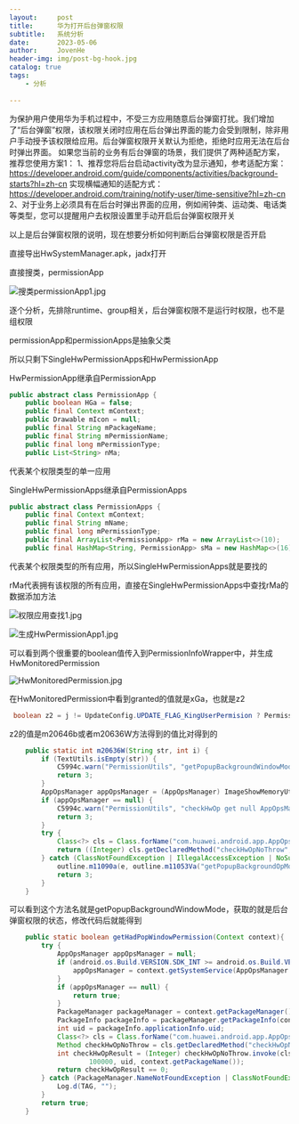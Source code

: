 ```yaml
---
layout:     post
title:      华为打开后台弹窗权限
subtitle:   系统分析
date:       2023-05-06
author:     JovenHe
header-img: img/post-bg-hook.jpg
catalog: true
tags:
    - 分析
  
---
```


为保护用户使用华为手机过程中，不受三方应用随意后台弹窗打扰。我们增加了“后台弹窗”权限，该权限关闭时应用在后台弹出界面的能力会受到限制，除非用户手动授予该权限给应用。后台弹窗权限开关默认为拒绝，拒绝时应用无法在后台时弹出界面。 如果您当前的业务有后台弹窗的场景，我们提供了两种适配方案，推荐您使用方案1： 1、推荐您将后台启动activity改为显示通知，参考适配方案： https://developer.android.com/guide/components/activities/background-starts?hl=zh-cn 实现横幅通知的适配方式： https://developer.android.com/training/notify-user/time-sensitive?hl=zh-cn 2、对于业务上必须具有在后台时弹出界面的应用，例如闹钟类、运动类、电话类等类型，您可以提醒用户去权限设置里手动开启后台弹窗权限开关

以上是后台弹窗权限的说明，现在想要分析如何判断后台弹窗权限是否开启

直接导出HwSystemManager.apk，jadx打开

直接搜类，permissionApp

![搜类permissionApp1.jpg](https://s2.loli.net/2023/05/08/l5Gm3LvUsWEgVcH.jpg)

逐个分析，先排除runtime、group相关，后台弹窗权限不是运行时权限，也不是组权限

permissionApp和permissionApps是抽象父类

所以只剩下SingleHwPermissionApps和HwPermissionApp

HwPermissionApp继承自PermissionApp

```java
public abstract class PermissionApp {
    public boolean HGa = false;
    public final Context mContext;
    public Drawable mIcon = null;
    public final String mPackageName;
    public final String mPermissionName;
    public final long mPermissionType;
    public List<String> nMa;

```

代表某个权限类型的单一应用

SingleHwPermissionApps继承自PermissionApps

```java
public abstract class PermissionApps {
    public final Context mContext;
    public final String mName;
    public final long mPermissionType;
    public final ArrayList<PermissionApp> rMa = new ArrayList<>(10);
    public final HashMap<String, PermissionApp> sMa = new HashMap<>(16);

```

代表某个权限类型的所有应用，所以SingleHwPermissionApps就是要找的

rMa代表拥有该权限的所有应用，直接在SingleHwPermissionApps中查找rMa的数据添加方法

![权限应用查找1.jpg](https://s2.loli.net/2023/05/08/WBaYEhOHLkP15oc.jpg)



![生成HwPermissionApp1.jpg](https://s2.loli.net/2023/05/08/QjqTJbOL1Vz7CG6.jpg)

可以看到两个很重要的boolean值传入到PermissionInfoWrapper中，并生成HwMonitoredPermission

![HwMonitoredPermission.jpg](https://s2.loli.net/2023/05/08/p1vycSqkXoTYfMz.jpg)

在HwMonitoredPermission中看到granted的值就是xGa，也就是z2

```java
 boolean z2 = j != UpdateConfig.UPDATE_FLAG_KingUserPermision ? PermissionUtils.m20646b(j, aVar.mPermissionCode, aVar.mPermissionCfg) == 1 : PermissionUtils.m20636W(aVar.mPkgName, aVar.f12071Be) == 0;

```

z2的值是m20646b或者m20636W方法得到的值比对得到的

```java
    public static int m20636W(String str, int i) {
        if (TextUtils.isEmpty(str)) {
            C5994c.warn("PermissionUtils", "getPopupBackgroundWindowMode get invalid package name");
            return 3;
        }
        AppOpsManager appOpsManager = (AppOpsManager) ImageShowMemoryUtil.sContext.getSystemService(AppOpsManager.class);
        if (appOpsManager == null) {
            C5994c.warn("PermissionUtils", "checkHwOp get null AppOpsManager");
            return 3;
        }
        try {
            Class<?> cls = Class.forName("com.huawei.android.app.AppOpsManagerEx");
            return ((Integer) cls.getDeclaredMethod("checkHwOpNoThrow", AppOpsManager.class, Integer.TYPE, Integer.TYPE, String.class).invoke(cls, appOpsManager, Integer.valueOf((int) HwAlphaIndexResourceManager.f7172c), Integer.valueOf(i), str)).intValue();
        } catch (ClassNotFoundException | IllegalAccessException | NoSuchMethodException | InvocationTargetException e) {
            outline.m11090a(e, outline.m11053Va("getPopupBackgroundOpMode failed"), "PermissionUtils");
            return 3;
        }
    }
```

可以看到这个方法名就是getPopupBackgroundWindowMode，获取的就是后台弹窗权限的状态，修改代码后就能得到

```java
    public static boolean getHadPopWindowPermission(Context context){
        try {
            AppOpsManager appOpsManager = null;
            if (android.os.Build.VERSION.SDK_INT >= android.os.Build.VERSION_CODES.M) {
                appOpsManager = context.getSystemService(AppOpsManager.class);
            }
            if (appOpsManager == null) {
                return true;
            }
            PackageManager packageManager = context.getPackageManager();
            PackageInfo packageInfo = packageManager.getPackageInfo(context.getPackageName(), PackageManager.GET_META_DATA);
            int uid = packageInfo.applicationInfo.uid;
            Class<?> cls = Class.forName("com.huawei.android.app.AppOpsManagerEx");
            Method checkHwOpNoThrow = cls.getDeclaredMethod("checkHwOpNoThrow", AppOpsManager.class, Integer.TYPE, Integer.TYPE, String.class);
            int checkHwOpResult = (Integer) checkHwOpNoThrow.invoke(cls, appOpsManager,
                    100000, uid, context.getPackageName());
            return checkHwOpResult == 0;
        } catch (PackageManager.NameNotFoundException | ClassNotFoundException | IllegalAccessException | NoSuchMethodException | InvocationTargetException e) {
            Log.d(TAG, "");
        }
        return true;
    }
```

